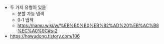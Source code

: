 * 두 가지 유형이 있음 
	* 분할 가능 냅색
	* 0-1 냅색
	* https://namu.wiki/w/%EB%B0%B0%EB%82%AD%20%EB%AC%B8%EC%A0%9C#s-2
* https://howudong.tistory.com/106